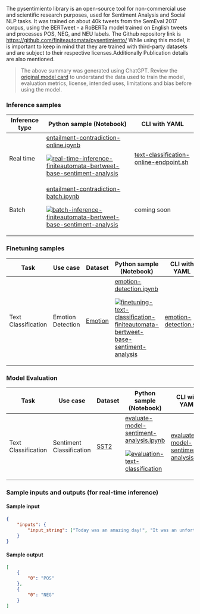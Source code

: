The pysentimiento library is an open-source tool for non-commercial use and scientific research purposes, used for Sentiment Analysis and Social NLP tasks. It was trained on about 40k tweets from the SemEval 2017 corpus, using the BERTweet - a RoBERTa model trained on English tweets and processes POS, NEG, and NEU labels. The Github repository link is https://github.com/finiteautomata/pysentimiento/  While using this model, it is important to keep in mind that they are trained with third-party datasets and are subject to their respective licenses.Additionally Publication details are also mentioned.

> The above summary was generated using ChatGPT. Review the <a href="https://huggingface.co/finiteautomata/bertweet-base-sentiment-analysis" target="_blank">original model card</a> to understand the data used to train the model, evaluation metrics, license, intended uses, limitations and bias before using the model.

### Inference samples

Inference type|Python sample (Notebook)|CLI with YAML
|--|--|--|
Real time|<a href="https://aka.ms/azureml-infer-online-sdk-text-classification" target="_blank">entailment-contradiction-online.ipynb</a><p><a href="https://github.com/Azure/azureml-oss-models/actions/workflows/real-time-inference-finiteautomata-bertweet-base-sentiment-analysis_nb.yaml"><img alt="real-time-inference-finiteautomata-bertweet-base-sentiment-analysis" src="https://github.com/Azure/azureml-oss-models/actions/workflows/real-time-inference-finiteautomata-bertweet-base-sentiment-analysis_nb.yaml/badge.svg"/></a></p>|<a href="https://aka.ms/azureml-infer-online-cli-text-classification" target="_blank">text-classification-online-endpoint.sh</a>
Batch |<a href="https://aka.ms/azureml-infer-batch-sdk-text-classification" target="_blank">entailment-contradiction-batch.ipynb</a><p><a href="https://github.com/Azure/azureml-oss-models/actions/workflows/batch-inference-finiteautomata-bertweet-base-sentiment-analysis_nb.yaml"><img alt="batch-inference-finiteautomata-bertweet-base-sentiment-analysis" src="https://github.com/Azure/azureml-oss-models/actions/workflows/batch-inference-finiteautomata-bertweet-base-sentiment-analysis_nb.yaml/badge.svg"/></a></p>| coming soon


### Finetuning samples

Task|Use case|Dataset|Python sample (Notebook)|CLI with YAML
|--|--|--|--|--|
Text Classification|Emotion Detection|<a href="https://huggingface.co/datasets/dair-ai/emotion" target="_blank">Emotion</a>|<a href="https://aka.ms/azureml-ft-sdk-emotion-detection" target="_blank">emotion-detection.ipynb</a><p><a href="https://github.com/Azure/azureml-oss-models/actions/workflows/finetuning-text-classification-finiteautomata-bertweet-base-sentiment-analysis_nb.yaml"><img alt="finetuning-text-classification-finiteautomata-bertweet-base-sentiment-analysis" src="https://github.com/Azure/azureml-oss-models/actions/workflows/finetuning-text-classification-finiteautomata-bertweet-base-sentiment-analysis_nb.yaml/badge.svg"/></a></p>|<a href="https://aka.ms/azureml-ft-cli-emotion-detection" target="_blank">emotion-detection.sh</a>


### Model Evaluation

Task| Use case| Dataset| Python sample (Notebook)| CLI with YAML
|--|--|--|--|--|
Text Classification|Sentiment Classification|<a href="https://huggingface.co/datasets/glue/viewer/sst2/validation" target="_blank">SST2</a>|<a href="https://aka.ms/evaluate-model-sentiment-analysis" target="_blank">evaluate-model-sentiment-analysis.ipynb</a><p><a href="https://github.com/Azure/azureml-oss-models/actions/workflows/evaluation-text-classification_nb.yaml"><img alt="evaluation-text-classification" src="https://github.com/Azure/azureml-oss-models/actions/workflows/evaluation-text-classification_nb.yaml/badge.svg"/></a></p>|<a href="https://aka.ms/evaluate-model-sentiment-analysis-cli" target="_blank">evaluate-model-sentiment-analysis.yml</a>


### Sample inputs and outputs (for real-time inference)

#### Sample input
```json
{
    "inputs": {
        "input_string": ["Today was an amazing day!", "It was an unfortunate series of events."]
    }
}
```

#### Sample output
```json
[
    {
        "0": "POS"
    },
    {
        "0": "NEG"
    }
]
```
